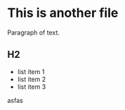 # This is another file

Paragraph of text.

## H2

- list item 1
- list item 2
- list item 3



asfas
